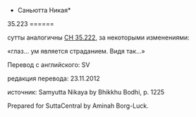 * Саньютта Никая*

35\.223
\=\=\=\=\=\=

сутты аналогичны [СН 35\.222](/sn35\.222/ru/sv), за некоторыми изменениями:

«глаз… ум является страданием\. Видя так…»

Перевод с английского: SV

редакция перевода: 23\.11\.2012

источник: Samyutta Nikaya by Bhikkhu Bodhi, p\. 1225

Prepared for SuttaCentral by Aminah Borg\-Luck\.